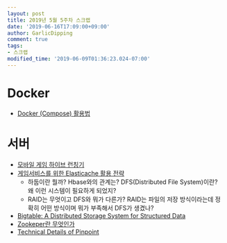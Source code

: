 ```yaml
---
layout: post
title: 2019년 5월 5주차 스크랩
date: '2019-06-16T17:09:00+09:00'
author: GarlicDipping
comment: true
tags:
- 스크랩
modified_time: '2019-06-09T01:36:23.024-07:00'
---
```


# Docker
- [Docker (Compose) 활용법](http://raccoonyy.github.io/docker-usages-for-dev-environment-setup/)

# 서버

- [모바일 게임 하이브 런칭기](https://www.slideshare.net/ssuser4889dc/ss-89165911)
- [게임서비스를 위한 Elasticache 활용 전략](https://www.slideshare.net/awskorea/amazon-elasti-cache-seungmo-koo)
  - 하둡이란 뭘까? Hbase와의 관계는? DFS(Distributed File System)이란?  
  왜 이런 시스템이 필요하게 되었지?
  - RAID는 무엇이고 DFS와 뭐가 다른가? RAID는 파일의 저장 방식이라는데 정확히 어떤 방식이며 뭐가 부족해서 DFS가 생겼나?
- [Bigtable: A Distributed Storage System for Structured Data](https://ai.google/research/pubs/pub27898)
- [Zookeper란 무엇인가](https://bcho.tistory.com/1016)
- [Technical Details of Pinpoint](https://naver.github.io/pinpoint/1.7.3/techdetail.html)

